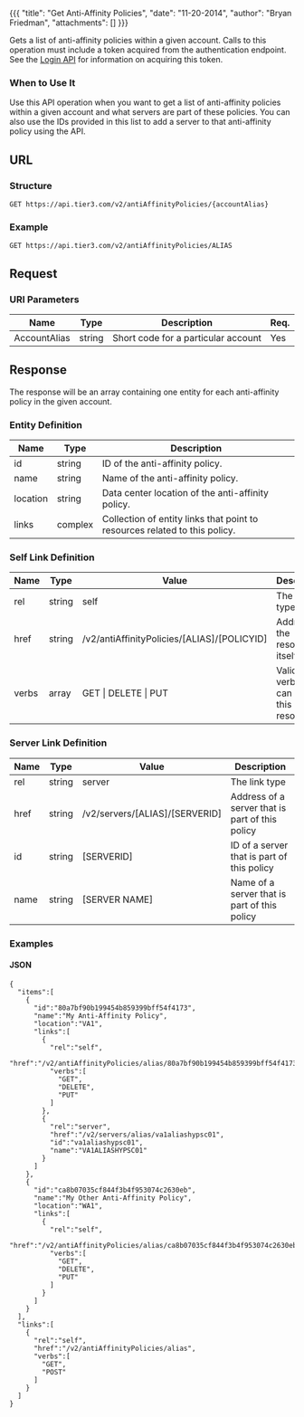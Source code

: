{{{
  "title": "Get Anti-Affinity Policies",
  "date": "11-20-2014",
  "author": "Bryan Friedman",
  "attachments": []
}}}

Gets a list of anti-affinity policies within a given account. Calls to this operation must include a token acquired from the authentication endpoint. See the <a href="/api-docs/v2#authentication-login">Login API</a> for information on acquiring this token.

### When to Use It

Use this API operation when you want to get a list of anti-affinity policies within a given account and what servers are part of these policies. You can also use the IDs provided in this list to add a server to that anti-affinity policy using the API.

## URL

### Structure

    GET https://api.tier3.com/v2/antiAffinityPolicies/{accountAlias}

### Example

    GET https://api.tier3.com/v2/antiAffinityPolicies/ALIAS

## Request

### URI Parameters

<table>
  <thead>
    <tr>
      <th>Name</th>
      <th>Type</th>
      <th>Description</th>
      <th>Req.</th>
    </tr>
  </thead>
  <tbody>
    <tr>
      <td>AccountAlias</td>
      <td>string</td>
      <td>Short code for a particular account</td>
      <td>Yes</td>
    </tr>
  </tbody>
</table>

## Response

The response will be an array containing one entity for each anti-affinity policy in the given account.

### Entity Definition

<table>
  <thead>
    <tr>
      <th>Name</th>
      <th>Type</th>
      <th>Description</th>
    </tr>
  </thead>
  <tbody>
    <tr>
      <td>id</td>
      <td>string</td>
      <td>ID of the anti-affinity policy.</td>
    </tr>
    <tr>
      <td>name</td>
      <td>string</td>
      <td>Name of the anti-affinity policy.</td>
    </tr>
    <tr>
      <td>location</td>
      <td>string</td>
      <td>Data center location of the anti-affinity policy.</td>
    </tr>
    <tr>
      <td>links</td>
      <td>complex</td>
      <td>Collection of entity links that point to resources related to this policy.</td>
    </tr>
  </tbody>
</table>

### Self Link Definition

<table>
  <thead>
    <tr>
      <th>Name</th>
      <th>Type</th>
      <th>Value</th>
      <th>Description</th>
    </tr>
  </thead>
  <tbody>
    <tr>
      <td>rel</td>
      <td>string</td>
      <td>self</td>
      <td>The link type</td>
    </tr>
    <tr>
      <td>href</td>
      <td>string</td>
      <td>/v2/antiAffinityPolicies/[ALIAS]/[POLICYID]</td>
      <td>Address of the resource itself</td>
    </tr>
    <tr>
      <td>verbs</td>
      <td>array</td>
      <td>GET | DELETE | PUT</td>
      <td>Valid HTTP verbs that can act on this resource</td>
    </tr>
  </tbody>
</table>

### Server Link Definition

<table>
  <thead>
    <tr>
      <th>Name</th>
      <th>Type</th>
      <th>Value</th>
      <th>Description</th>
    </tr>
  </thead>
  <tbody>
    <tr>
      <td>rel</td>
      <td>string</td>
      <td>server</td>
      <td>The link type</td>
    </tr>
    <tr>
      <td>href</td>
      <td>string</td>
      <td>/v2/servers/[ALIAS]/[SERVERID]</td>
      <td>Address of a server that is part of this policy</td>
    </tr>
    <tr>
      <td>id</td>
      <td>string</td>
      <td>[SERVERID]</td>
      <td>ID of a server that is part of this policy</td>
    </tr>
    <tr>
      <td>name</td>
      <td>string</td>
      <td>[SERVER NAME]</td>
      <td>Name of a server that is part of this policy </td>
    </tr>
  </tbody>
</table>

### Examples

#### JSON

    {
      "items":[
        {
          "id":"80a7bf90b199454b859399bff54f4173",
          "name":"My Anti-Affinity Policy",
          "location":"VA1",
          "links":[
            {
              "rel":"self",
              "href":"/v2/antiAffinityPolicies/alias/80a7bf90b199454b859399bff54f4173",
              "verbs":[
                "GET",
                "DELETE",
                "PUT"
              ]
            },
            {
              "rel":"server",
              "href":"/v2/servers/alias/va1aliashypsc01",
              "id":"va1aliashypsc01",
              "name":"VA1ALIASHYPSC01"
            }
          ]
        },
        {
          "id":"ca8b07035cf844f3b4f953074c2630eb",
          "name":"My Other Anti-Affinity Policy",
          "location":"WA1",
          "links":[
            {
              "rel":"self",
              "href":"/v2/antiAffinityPolicies/alias/ca8b07035cf844f3b4f953074c2630eb",
              "verbs":[
                "GET",
                "DELETE",
                "PUT"
              ]
            }
          ]
        }
      ],
      "links":[
        {
          "rel":"self",
          "href":"/v2/antiAffinityPolicies/alias",
          "verbs":[
            "GET",
            "POST"
          ]
        }
      ]
    }
